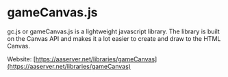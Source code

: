 # gameCanvas.js

gc.js or gameCanvas.js is a lightweight javascript library. The library is built on the Canvas API and makes it a lot easier to create and draw to the HTML Canvas.

Website: [https://aaserver.net/libraries/gameCanvas](https://aaserver.net/libraries/gameCanvas)
